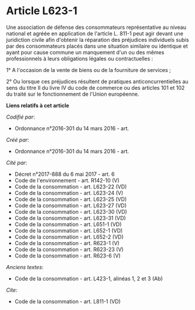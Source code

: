 # Article L623-1

Une association de défense des consommateurs représentative au niveau national et agréée en application de l'article L. 811-1
peut agir devant une juridiction civile afin d'obtenir la réparation des préjudices individuels subis par des consommateurs
placés dans une situation similaire ou identique et ayant pour cause commune un manquement d'un ou des mêmes professionnels à
leurs obligations légales ou contractuelles : 

1° A l'occasion de la vente de biens ou de la fourniture de services ; 

2° Ou lorsque ces préjudices résultent de pratiques anticoncurrentielles au sens du titre II du livre IV du code de commerce
ou des articles 101 et 102 du traité sur le fonctionnement de l'Union européenne.

**Liens relatifs à cet article**

_Codifié par_:

  - Ordonnance n°2016-301 du 14 mars 2016 - art.

_Créé par_:

  - Ordonnance n°2016-301 du 14 mars 2016 - art.

_Cité par_:

  - Décret n°2017-888 du 6 mai 2017 - art. 6
  - Code de l'environnement - art. R142-10 (V)
  - Code de la consommation - art. L623-22 (VD)
  - Code de la consommation - art. L623-24 (V)
  - Code de la consommation - art. L623-25 (VD)
  - Code de la consommation - art. L623-27 (VD)
  - Code de la consommation - art. L623-30 (VD)
  - Code de la consommation - art. L623-31 (VD)
  - Code de la consommation - art. L651-1 (VD)
  - Code de la consommation - art. L652-1 (VD)
  - Code de la consommation - art. L652-2 (VD)
  - Code de la consommation - art. R623-1 (V)
  - Code de la consommation - art. R623-23 (V)
  - Code de la consommation - art. R623-6 (V)

_Anciens textes_:

  - Code de la consommation - art. L423-1, alinéas 1, 2 et 3 (Ab)

_Cite_:

  - Code de la consommation - art. L811-1 (VD)

